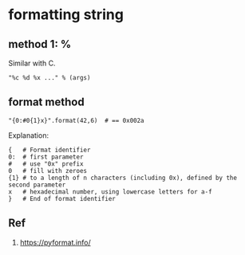 # formatting string

## method 1: %

Similar with C.
```
"%c %d %x ..." % (args)
```


## format method

```
"{0:#0{1}x}".format(42,6)  # == 0x002a
```

Explanation:

```
{   # Format identifier
0:  # first parameter
#   # use "0x" prefix
0   # fill with zeroes
{1} # to a length of n characters (including 0x), defined by the second parameter
x   # hexadecimal number, using lowercase letters for a-f
}   # End of format identifier
```


## Ref

1. https://pyformat.info/
